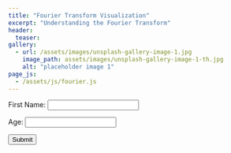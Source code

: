 ```yaml
---
title: "Fourier Transform Visualization"
excerpt: "Understanding the Fourier Transform"
header:
  teaser: 
gallery:
  - url: /assets/images/unsplash-gallery-image-1.jpg
    image_path: assets/images/unsplash-gallery-image-1-th.jpg
    alt: "placeholder image 1"
page_js:
  - /assets/js/fourier.js 
---
```


<label>First Name:</label>
<input type="text" id="firstName"><br>

<label>Age:</label>
<input type="text" id="age"><br>

<button onclick="logName()">Submit</button>

<div>
  <canvas id="myChart"></canvas>
</div>

<div id="canvasContainer1"></div>
<div id="canvasContainer2"></div>

